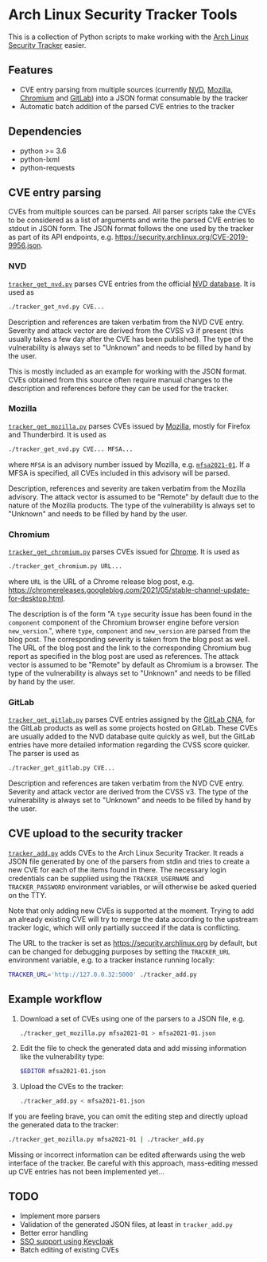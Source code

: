 # Arch Linux Security Tracker Tools

This is a collection of Python scripts to make working with the [Arch Linux
Security Tracker](https://github.com/archlinux/arch-security-tracker) easier.

## Features

* CVE entry parsing from multiple sources (currently
  [NVD](https://nvd.nist.gov/),
  [Mozilla](https://www.mozilla.org/en-US/security/advisories/),
  [Chromium](https://chromereleases.googleblog.com/) and
  [GitLab](https://gitlab.com/gitlab-org/cves)) into a JSON format consumable
  by the tracker
* Automatic batch addition of the parsed CVE entries to the tracker

## Dependencies

* python >= 3.6
* python-lxml
* python-requests

## CVE entry parsing

CVEs from multiple sources can be parsed. All parser scripts take the CVEs to
be considered as a list of arguments and write the parsed CVE entries to stdout
in JSON form. The JSON format follows the one used by the tracker as part of
its API endpoints, e.g. <https://security.archlinux.org/CVE-2019-9956.json>.

### NVD

[`tracker_get_nvd.py`](tracker_get_nvd.py) parses CVE entries from the official [NVD
database](https://nvd.nist.gov/). It is used as

```sh
./tracker_get_nvd.py CVE...
```

Description and references are taken verbatim from the NVD CVE entry. Severity
and attack vector are derived from the CVSS v3 if present (this usually takes a
few day after the CVE has been published). The type of the vulnerability is
always set to "Unknown" and needs to be filled by hand by the user.

This is mostly included as an example for working with the JSON format. CVEs
obtained from this source often require manual changes to the description and
references before they can be used for the tracker.

### Mozilla

[`tracker_get_mozilla.py`](tracker_get_mozilla.py) parses CVEs issued by
[Mozilla](https://www.mozilla.org/en-US/security/advisories/), mostly for
Firefox and Thunderbird. It is used as

```sh
./tracker_get_nvd.py CVE... MFSA...
```

where `MFSA` is an advisory number issued by Mozilla, e.g.
[`mfsa2021-01`](https://www.mozilla.org/en-US/security/advisories/mfsa2021-01/).
If a MFSA is specified, all CVEs included in this advisory will be parsed.

Description, references and severity are taken verbatim from the Mozilla
advisory. The attack vector is assumed to be "Remote" by default due to the
nature of the Mozilla products. The type of the vulnerability is always set to
"Unknown" and needs to be filled by hand by the user.

### Chromium

[`tracker_get_chromium.py`](tracker_get_chromium.py) parses CVEs issued for
[Chrome](https://chromereleases.googleblog.com/). It is used as

```sh
./tracker_get_chromium.py URL...
```

where `URL` is the URL of a Chrome release blog post, e.g.
<https://chromereleases.googleblog.com/2021/05/stable-channel-update-for-desktop.html>.

The description is of the form "A `type` security issue has been found in the
`component` component of the Chromium browser engine before version
`new_version`.", where `type`, `component` and `new_version` are parsed from
the blog post. The corresponding severity is taken from the blog post as well.
The URL of the blog post and the link to the corresponding Chromium bug report
as specified in the blog post are used as references. The attack vector is
assumed to be "Remote" by default as Chromium is a browser. The type of the
vulnerability is always set to "Unknown" and needs to be filled by hand by the
user.

### GitLab

[`tracker_get_gitlab.py`](tracker_get_gitlab.py) parses CVE entries assigned by
the [GitLab CNA](https://gitlab.com/gitlab-org/cves), for the GitLab products
as well as some projects hosted on GitLab. These CVEs are usually added to the
NVD database quite quickly as well, but the GitLab entries have more detailed
information regarding the CVSS score quicker. The parser is used as

```sh
./tracker_get_gitlab.py CVE...
```

Description and references are taken verbatim from the NVD CVE entry. Severity
and attack vector are derived from the CVSS v3. The type of the vulnerability
is always set to "Unknown" and needs to be filled by hand by the user.

## CVE upload to the security tracker

[`tracker_add.py`](tracker_add.py) adds CVEs to the Arch Linux Security
Tracker. It reads a JSON file generated by one of the parsers from stdin and
tries to create a new CVE for each of the items found in there. The necessary
login credentials can be supplied using the `TRACKER_USERNAME` and
`TRACKER_PASSWORD` environment variables, or will otherwise be asked queried on
the TTY. 

Note that only adding new CVEs is supported at the moment. Trying to add an
already existing CVE will try to merge the data according to the upstream
tracker logic, which will only partially succeed if the data is conflicting.

The URL to the tracker is set as <https://security.archlinux.org> by default,
but can be changed for debugging purposes by setting the `TRACKER_URL`
environment variable, e.g. to a tracker instance running locally:

```sh
TRACKER_URL='http://127.0.0.32:5000' ./tracker_add.py
```

## Example workflow

1. Download a set of CVEs using one of the parsers to a JSON file, e.g.

    ```sh
    ./tracker_get_mozilla.py mfsa2021-01 > mfsa2021-01.json
    ```

2. Edit the file to check the generated data and add missing information like
the vulnerability type:

    ```sh
    $EDITOR mfsa2021-01.json
    ```

3. Upload the CVEs to the tracker:

    ```sh
    ./tracker_add.py < mfsa2021-01.json
    ```

If you are feeling brave, you can omit the editing step and directly upload the
generated data to the tracker:

```sh
./tracker_get_mozilla.py mfsa2021-01 | ./tracker_add.py
```

Missing or incorrect information can be edited afterwards using the web
interface of the tracker. Be careful with this approach, mass-editing messed up
CVE entries has not been implemented yet...

## TODO

* Implement more parsers
* Validation of the generated JSON files, at least in `tracker_add.py`
* Better error handling
* [SSO support using Keycloak](https://github.com/archlinux/arch-security-tracker/pull/181)
* Batch editing of existing CVEs
